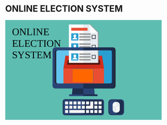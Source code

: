 # ONLINE ELECTION SYSTEM


![](https://github.com/257841/Miniproject/blob/main/1_Requirements/poster.png)




